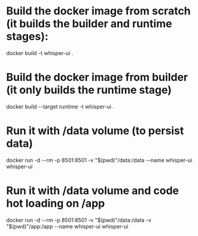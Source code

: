 # Build the docker image from scratch (it builds the builder and runtime stages):
docker build -t whisper-ui .

# Build the docker image from builder (it only builds the runtime stage)
docker build --target runtime -t whisper-ui .

# Run it with /data volume (to persist data)
docker run -d --rm -p 8501:8501 -v "$(pwd)"/data:/data --name whisper-ui whisper-ui

# Run it with /data volume and code hot loading on /app
docker run -d --rm -p 8501:8501 -v "$(pwd)"/data:/data -v "$(pwd)"/app:/app --name whisper-ui whisper-ui